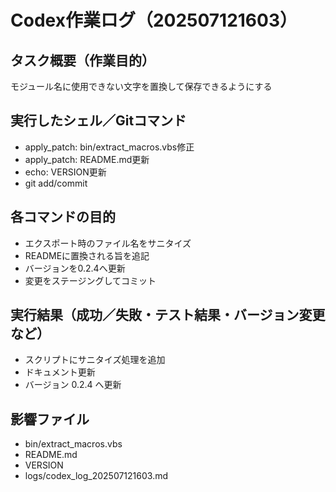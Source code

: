 # Codex作業ログ（202507121603）
## タスク概要（作業目的）
モジュール名に使用できない文字を置換して保存できるようにする

## 実行したシェル／Gitコマンド
- apply_patch: bin/extract_macros.vbs修正
- apply_patch: README.md更新
- echo: VERSION更新
- git add/commit

## 各コマンドの目的
- エクスポート時のファイル名をサニタイズ
- READMEに置換される旨を追記
- バージョンを0.2.4へ更新
- 変更をステージングしてコミット

## 実行結果（成功／失敗・テスト結果・バージョン変更など）
- スクリプトにサニタイズ処理を追加
- ドキュメント更新
- バージョン 0.2.4 へ更新

## 影響ファイル
- bin/extract_macros.vbs
- README.md
- VERSION
- logs/codex_log_202507121603.md
